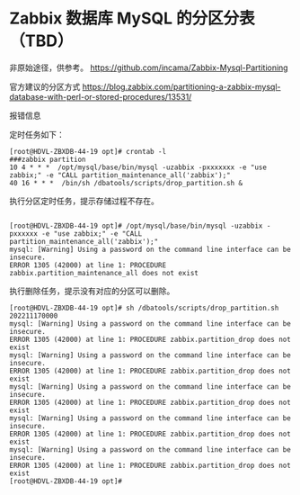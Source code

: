 # Zabbix 数据库 MySQL 的分区分表（TBD）


非原始途径，供参考。
https://github.com/incama/Zabbix-Mysql-Partitioning


官方建议的分区方式
https://blog.zabbix.com/partitioning-a-zabbix-mysql-database-with-perl-or-stored-procedures/13531/


报错信息


定时任务如下：

```
[root@HDVL-ZBXDB-44-19 opt]# crontab -l
###zabbix partition
10 4 * * *  /opt/mysql/base/bin/mysql -uzabbix -pxxxxxxx -e "use zabbix;" -e "CALL partition_maintenance_all('zabbix');"
40 16 * * *  /bin/sh /dbatools/scripts/drop_partition.sh &
```

执行分区定时任务，提示存储过程不存在。

```

[root@HDVL-ZBXDB-44-19 opt]# /opt/mysql/base/bin/mysql -uzabbix -pxxxxxx -e "use zabbix;" -e "CALL partition_maintenance_all('zabbix');"
mysql: [Warning] Using a password on the command line interface can be insecure.
ERROR 1305 (42000) at line 1: PROCEDURE zabbix.partition_maintenance_all does not exist
```

执行删除任务，提示没有对应的分区可以删除。

```
[root@HDVL-ZBXDB-44-19 opt]# sh /dbatools/scripts/drop_partition.sh
202211170000
mysql: [Warning] Using a password on the command line interface can be insecure.
ERROR 1305 (42000) at line 1: PROCEDURE zabbix.partition_drop does not exist
mysql: [Warning] Using a password on the command line interface can be insecure.
ERROR 1305 (42000) at line 1: PROCEDURE zabbix.partition_drop does not exist
mysql: [Warning] Using a password on the command line interface can be insecure.
ERROR 1305 (42000) at line 1: PROCEDURE zabbix.partition_drop does not exist
mysql: [Warning] Using a password on the command line interface can be insecure.
ERROR 1305 (42000) at line 1: PROCEDURE zabbix.partition_drop does not exist
mysql: [Warning] Using a password on the command line interface can be insecure.
ERROR 1305 (42000) at line 1: PROCEDURE zabbix.partition_drop does not exist
[root@HDVL-ZBXDB-44-19 opt]#
```